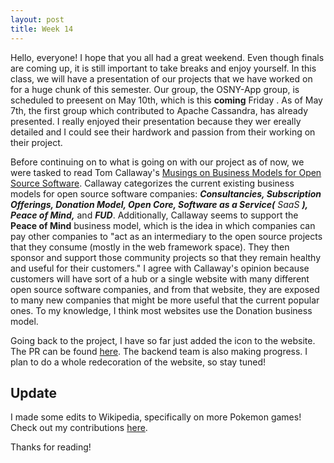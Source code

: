 ```yaml
---
layout: post
title: Week 14
---
```


Hello, everyone! I hope that you all had a great weekend. Even though finals are coming up, it is still important to take breaks and enjoy yourself. In this class, we will have a presentation of our projects that we have worked on for a huge chunk of this semester. Our group, the OSNY-App group, is scheduled to preesent on May 10th, which is this **coming** Friday . As of May 7th, the first group which contributed to Apache Cassandra, has already presented. I really enjoyed their presentation because they wer ereally detailed and I could see their hardwork and passion from their working on their project.

Before continuing on to what is going on with our project as of now, we were tasked to read Tom Callaway's [Musings on Business Models for Open Source Software](https://spot.livejournal.com/327801.html). Callaway categorizes the current existing business models for open source software companies: ***Consultancies, Subscription Offerings, Donation Model, Open Core, Software as a Service(*** *SaaS* ***), Peace of Mind,*** and ***FUD***. Additionally, Callaway seems to support the **Peace of Mind** business model, which is the idea in which companies can pay other companies to "act as an intermediary to the open source projects that they consume (mostly in the web framework space). They then sponsor and support those community projects so that they remain healthy and useful for their customers." I agree with Callaway's opinion because customers will have sort of a hub or a single website with many different open source software companies, and from that website, they are exposed to many new companies that might be more useful that the current popular ones. To my knowledge, I think most websites use the Donation business model.

Going back to the project, I have so far just added the icon to the website. The PR can be found [here](https://github.com/hunter-college-ossd-spr19/OpenSource-NY/pull/14). The backend team is also making progress. I plan to do a whole redecoration of the website, so stay tuned!

## Update
I made some edits to Wikipedia, specifically on more Pokemon games! Check out my contributions [here](https://en.wikipedia.org/wiki/Special:Contributions/Mxsunny).

Thanks for reading!
